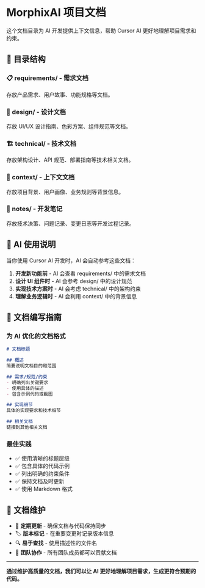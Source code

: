 # MorphixAI 项目文档

这个文档目录为 AI 开发提供上下文信息，帮助 Cursor AI 更好地理解项目需求和约束。

## 📁 目录结构

### 📋 requirements/ - 需求文档
存放产品需求、用户故事、功能规格等文档。

### 🎨 design/ - 设计文档  
存放 UI/UX 设计指南、色彩方案、组件规范等文档。

### 🏗️ technical/ - 技术文档
存放架构设计、API 规范、部署指南等技术相关文档。

### 💭 context/ - 上下文文档
存放项目背景、用户画像、业务规则等背景信息。

### 📝 notes/ - 开发笔记
存放技术决策、问题记录、变更日志等开发过程记录。

## 🤖 AI 使用说明

当你使用 Cursor AI 开发时，AI 会自动参考这些文档：

1. **开发新功能前** - AI 会查看 requirements/ 中的需求文档
2. **设计 UI 组件时** - AI 会参考 design/ 中的设计规范
3. **实现技术方案时** - AI 会考虑 technical/ 中的架构约束
4. **理解业务逻辑时** - AI 会利用 context/ 中的背景信息

## 📝 文档编写指南

### 为 AI 优化的文档格式
```markdown
# 文档标题

## 概述
简要说明文档目的和范围

## 需求/规范/约束
- 明确列出关键要求
- 使用具体的描述
- 包含示例代码或截图

## 实现细节
具体的实现要求和技术细节

## 相关文档
链接到其他相关文档
```

### 最佳实践
- ✅ 使用清晰的标题层级
- ✅ 包含具体的代码示例
- ✅ 列出明确的约束条件
- ✅ 保持文档及时更新
- ✅ 使用 Markdown 格式

## 🔄 文档维护

- 📅 **定期更新** - 确保文档与代码保持同步
- 🏷️ **版本标记** - 在重要变更时记录版本信息
- 🔍 **易于查找** - 使用描述性的文件名
- 🤝 **团队协作** - 所有团队成员都可以贡献文档

---

**通过维护高质量的文档，我们可以让 AI 更好地理解项目需求，生成更符合预期的代码。**
